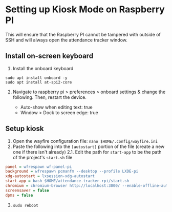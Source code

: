 # Setting up Kiosk Mode on Raspberry PI

This will ensure that the Raspberry PI cannot be tampered with outside of SSH and will always open the attendance tracker window.

## Install on-screen keyboard

1. Install the onboard keyboard

```
sudo apt install onboard -y
sudo apt install at-spi2-core
```

2. Navigate to raspberry pi > preferences > onboard settings & change the following. Then, restart the device.

    - Auto-show when editing text: true
    - Window > Dock to screen edge: true

## Setup kiosk

1. Open the wayfire configuration file: `nano $HOME/.config/wayfire.ini`
2. Paste the following into the `[autostart]` portion of the file (create a new one if there isn't already)
   2.1. Edit the path for `start-app` to be the path of the project's `start.sh` file

```ini
panel = wfrespawn wf-panel-pi
background = wfrespawn pcmanfm --desktop --profile LXDE-pi
xdg-autostart = lxsession-xdg-autostart
start-app = bash $HOME/attendance-tracker-rpi/start.sh
chromium = chromium-browser http://localhost:3000/ --enable-offline-auto-reload --kiosk --noerrdialogs --disable-infobars --no-first-run --ozone-platform=wayland --enable-features=OverlayScrollbar --start-maximized
screensaver = false
dpms = false
```

3. `sudo reboot`
